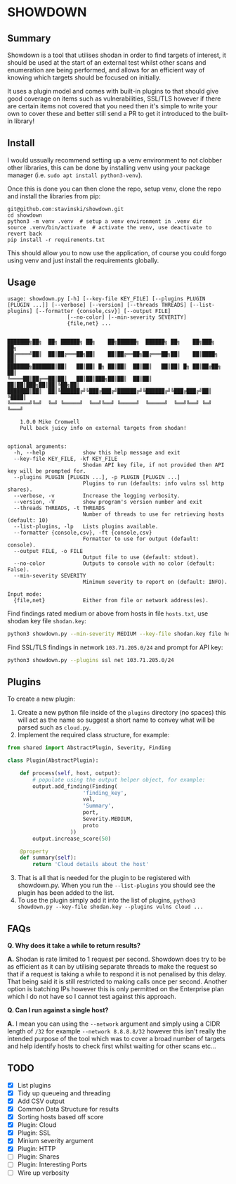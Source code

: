 # SHOWDOWN

## Summary

Showdown is a tool that utilises shodan in order to find targets of interest, it should be used at the start of an external test whilst other scans and enumeration are being performed, and allows for an efficient way of knowing which targets should be focused on initially.

It uses a plugin model and comes with built-in plugins to that should give good coverage on items such as vulnerabilities, SSL/TLS however if there are certain items not covered that you need then it's simple to write your own to cover these and better still send a PR to get it introduced to the built-in library!

## Install

I would ussually recommend setting up a venv environment to not clobber other libraries, this can be done by installing venv using your package manager (i.e. `sudo apt install python3-venv`).

Once this is done you can then clone the repo, setup venv, clone the repo and install the libraries from pip:

~~~
git@github.com:stavinski/showdown.git
cd showdown
python3 -m venv .venv  # setup a venv environment in .venv dir
source .venv/bin/activate  # activate the venv, use deactivate to revert back
pip install -r requirements.txt
~~~

This should allow you to now use the application, of course you could forgo using venv and just install the requirements globally.

## Usage

```
usage: showdown.py [-h] [--key-file KEY_FILE] [--plugins PLUGIN [PLUGIN ...]] [--verbose] [--version] [--threads THREADS] [--list-plugins] [--formatter {console,csv}] [--output FILE]
                   [--no-color] [--min-severity SEVERITY]
                   {file,net} ...

       
███████╗██╗  ██╗ ██████╗ ██╗    ██╗██████╗  ██████╗ ██╗    ██╗███╗   ██╗
██╔════╝██║  ██║██╔═══██╗██║    ██║██╔══██╗██╔═══██╗██║    ██║████╗  ██║
███████╗███████║██║   ██║██║ █╗ ██║██║  ██║██║   ██║██║ █╗ ██║██╔██╗ ██║
╚════██║██╔══██║██║   ██║██║███╗██║██║  ██║██║   ██║██║███╗██║██║╚██╗██║
███████║██║  ██║╚██████╔╝╚███╔███╔╝██████╔╝╚██████╔╝╚███╔███╔╝██║ ╚████║
╚══════╝╚═╝  ╚═╝ ╚═════╝  ╚══╝╚══╝ ╚═════╝  ╚═════╝  ╚══╝╚══╝ ╚═╝  ╚═══╝

    1.0.0 Mike Cromwell
    Pull back juicy info on external targets from shodan!


optional arguments:
  -h, --help            show this help message and exit
  --key-file KEY_FILE, -kf KEY_FILE
                        Shodan API key file, if not provided then API key will be prompted for.
  --plugins PLUGIN [PLUGIN ...], -p PLUGIN [PLUGIN ...]
                        Plugins to run (defaults: info vulns ssl http shares).
  --verbose, -v         Increase the logging verbosity.
  --version, -V         show program's version number and exit
  --threads THREADS, -t THREADS
                        Number of threads to use for retrieving hosts (default: 10)
  --list-plugins, -lp   Lists plugins available.
  --formatter {console,csv}, -ft {console,csv}
                        Formatter to use for output (default: console).
  --output FILE, -o FILE
                        Output file to use (default: stdout).
  --no-color            Outputs to console with no color (default: False).
  --min-severity SEVERITY
                        Minimum severity to report on (default: INFO).

Input mode:
  {file,net}            Either from file or network address(es).
```

Find findings rated medium or above from hosts in file `hosts.txt`, use shodan key file `shodan.key`:

~~~ sh
python3 showdown.py --min-severity MEDIUM --key-file shodan.key file hosts.txt
~~~

Find SSL/TLS findings in network `103.71.205.0/24` and prompt for API key:

~~~ sh
python3 showdown.py --plugins ssl net 103.71.205.0/24
~~~

## Plugins

To create a new plugin:

1. Create a new python file inside of the `plugins` directory (no spaces) this will act as the name so suggest a short name to convey what will be parsed such as `cloud.py`.
2. Implement the required class structure, for example:

```python
from shared import AbstractPlugin, Severity, Finding

class Plugin(AbstractPlugin):

    def process(self, host, output):
        # populate using the output helper object, for example:
        output.add_finding(Finding(
                        'finding_key',
                        val,
                        'Summary',
                        port,
                        Severity.MEDIUM,
                        proto
                    ))
        output.increase_score(50)

    @property
    def summary(self):
        return 'Cloud details about the host'
```
3. That is all that is needed for the plugin to be registered with showdown.py. When you run the `--list-plugins` you should see the plugin has been added to the list.
4. To use the plugin simply add it into the list of plugins, `python3 showdown.py --key-file shodan.key --plugins vulns cloud ...`

## FAQs

**Q. Why does it take a while to return results?**

**A.** Shodan is rate limited to 1 request per second. Showdown does try to be as efficient as it can by utilising separate threads to make the request so that if a request is taking a while to respond it is not penalised by this delay. That being said it is still restricted to making calls once per second. Another option is batching IPs however this is only permitted on the Enterprise plan which I do not have so I cannot test against this approach.

**Q. Can I run against a single host?**

**A.** I mean you can using the `--network` argument and simply using a CIDR length of `/32` for example `--network 8.8.8.8/32` however this isn't really the intended purpose of the tool which was to cover a broad number of targets and help identify hosts to check first whilst waiting for other scans etc...


## TODO

- [X] List plugins
- [X] Tidy up queueing and threading
- [X] Add CSV output
- [X] Common Data Structure for results
- [X] Sorting hosts based off score
- [X] Plugin: Cloud
- [X] Plugin: SSL
- [X] Minium severity argument
- [X] Plugin: HTTP
- [ ] Plugin: Shares
- [ ] Plugin: Interesting Ports
- [ ] Wire up verbosity
